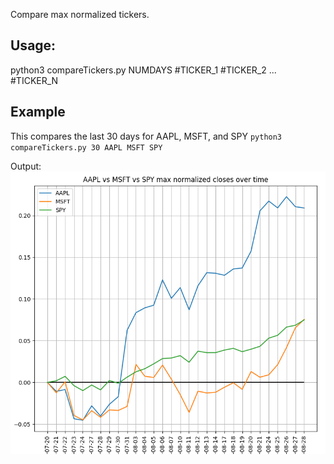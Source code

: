 Compare max normalized tickers.
## Usage:
python3 compareTickers.py NUMDAYS #TICKER_1 #TICKER_2 ... #TICKER_N

## Example
This compares the last 30 days for AAPL, MSFT, and SPY
`python3 compareTickers.py 30 AAPL MSFT SPY`

Output:
![SPY, AAPL, and MSFT](https://github.com/erikgroving/stock_predictor/blob/master/example.PNG?raw=true)